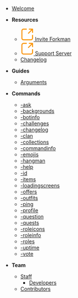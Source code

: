- [Welcome](home.md)

- **Resources**
  - [<img src="_media/external.svg" alt=""> Invite Forkman](https://discord.com/api/oauth2/authorize?client_id=1037396167123816499&permissions=277025778753&scope=bot%20applications.commands)
  - [<img src="_media/external.svg" alt=""> Support Server](https://discord.gg/DEEZY5cwpy)
  - [Changelog](CHANGELOG.md)

- **Guides**
  - [Arguments](guides/arguments.md)

- **Commands**
  - [-ask](commands/ask.md)
  - [-backgrounds](commands/backgrounds.md)
  - [-botinfo](commands/botinfo.md)
  - [-challenges](commands/challenges.md)
  - [-changelog](commands/changelog.md)
  - [-clan](commands/clan.md)
  - [-collections](commands/collections.md)
  - [-commandinfo](commands/commandinfo.md)
  - [-emojis](commands/emojis.md)
  - [-hangman](commands/hangman.md)
  - [-help](commands/help.md)
  - [-id](commands/id.md)
  - [-items](commands/items.md)
  - [-loadingscreens](commands/loadingscreens.md)
  - [-offers](commands/offers.md)
  - [-outfits](commands/outfits.md)
  - [-ping](commands/ping.md)
  - [-profile](commands/profile.md)
  - [-question](commands/question.md)
  - [-quests](commands/quests.md)
  - [-roleicons](commands/roleicons.md)
  - [-roleinfo](commands/roleinfo.md)
  - [-roles](commands/roles.md)
  - [-uptime](commands/uptime.md)
  - [-vote](commands/vote.md)

- **Team**
  - [Staff](team/staff/introduction.md)
    - [Developers](team/staff/developers.md)
  - [Contributors](team/contributors.md)
